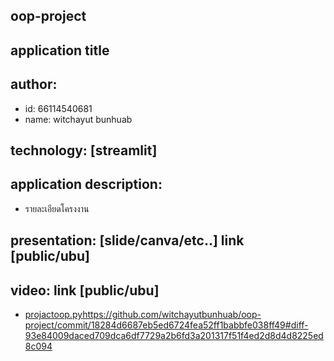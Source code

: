 ## oop-project
## application title
## author: 
  * id: 66114540681
  * name: witchayut bunhuab
## technology: [streamlit]
## application description:
  * รายละเอียดโครงงาน
## presentation: [slide/canva/etc..] link [public/ubu]
## video: link [public/ubu]
  * [projactoop.py](https://github.com/witchayutbunhuab/oop-project/commit/18284d6687eb5ed6724fea52ff1babbfe038ff49#diff-93e84009daced709dca6df7729a2b6fd3a201317f51f4ed2d8d4d8225ed8c094)https://github.com/witchayutbunhuab/oop-project/commit/18284d6687eb5ed6724fea52ff1babbfe038ff49#diff-93e84009daced709dca6df7729a2b6fd3a201317f51f4ed2d8d4d8225ed8c094
